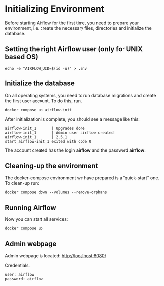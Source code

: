 # Initializing Environment
Before starting Airflow for the first time, you need to prepare your environment, i.e. create the necessary files, directories and initialize the database.

## Setting the right Airflow user (only for UNIX based OS)
```
echo -e "AIRFLOW_UID=$(id -u)" > .env
```

## Initialize the database
On all operating systems, you need to run database migrations and create the first user account. To do this, run.
```
docker compose up airflow-init
```

After initialization is complete, you should see a message like this:
```
airflow-init_1       | Upgrades done
airflow-init_1       | Admin user airflow created
airflow-init_1       | 2.5.1
start_airflow-init_1 exited with code 0
```

The account created has the login **airflow** and the password **airflow**.

## Cleaning-up the environment
The docker-compose environment we have prepared is a “quick-start” one.
To clean-up run:
```
docker compose down --volumes --remove-orphans
```

## Running Airflow
Now you can start all services:
```
docker compose up
```

## Admin webpage
Admin webpage is located: 
[http://localhost:8080/](http://localhost:8080/)

Credentials.
```
user: airflow
password: airflow
```